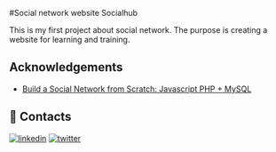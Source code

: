 #Social network website Socialhub

This is my first project about social network. The purpose is creating a website for learning and training.

## Acknowledgements

- [Build a Social Network from Scratch: Javascript PHP + MySQL](https://www.udemy.com/course/make-a-social-media-website/)

## 🔗 Contacts

[![linkedin](https://img.shields.io/badge/linkedin-0A66C2?style=for-the-badge&logo=linkedin&logoColor=white)](https://www.linkedin.com/in/hoang-loc-b27352194/)
[![twitter](https://img.shields.io/badge/twitter-1DA1F2?style=for-the-badge&logo=twitter&logoColor=white)](https://twitter.com/hoang__loc)
